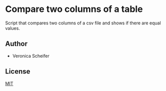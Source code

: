 # Compare two columns of a table

Script that compares two columns of a csv file and shows if there are equal values.

## Author

* Veronica Scheifer

## License
[MIT](https://choosealicense.com/licenses/mit/)
